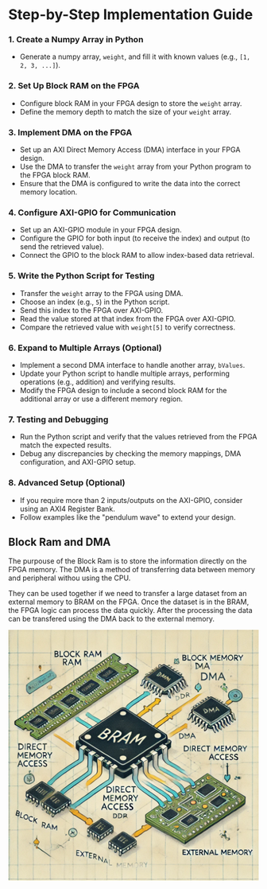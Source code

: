 # Step-by-Step Implementation Guide

### 1. Create a Numpy Array in Python
- Generate a numpy array, `weight`, and fill it with known values (e.g., `[1, 2, 3, ...]`).

### 2. Set Up Block RAM on the FPGA
- Configure block RAM in your FPGA design to store the `weight` array.
- Define the memory depth to match the size of your `weight` array.

### 3. Implement DMA on the FPGA
- Set up an AXI Direct Memory Access (DMA) interface in your FPGA design.
- Use the DMA to transfer the `weight` array from your Python program to the FPGA block RAM.
- Ensure that the DMA is configured to write the data into the correct memory location.

### 4. Configure AXI-GPIO for Communication
- Set up an AXI-GPIO module in your FPGA design.
- Configure the GPIO for both input (to receive the index) and output (to send the retrieved value).
- Connect the GPIO to the block RAM to allow index-based data retrieval.

### 5. Write the Python Script for Testing
- Transfer the `weight` array to the FPGA using DMA.
- Choose an index (e.g., `5`) in the Python script.
- Send this index to the FPGA over AXI-GPIO.
- Read the value stored at that index from the FPGA over AXI-GPIO.
- Compare the retrieved value with `weight[5]` to verify correctness.

### 6. Expand to Multiple Arrays (Optional)
- Implement a second DMA interface to handle another array, `bValues`.
- Update your Python script to handle multiple arrays, performing operations (e.g., addition) and verifying results.
- Modify the FPGA design to include a second block RAM for the additional array or use a different memory region.

### 7. Testing and Debugging
- Run the Python script and verify that the values retrieved from the FPGA match the expected results.
- Debug any discrepancies by checking the memory mappings, DMA configuration, and AXI-GPIO setup.

### 8. Advanced Setup (Optional)
- If you require more than 2 inputs/outputs on the AXI-GPIO, consider using an AXI4 Register Bank.
- Follow examples like the "pendulum wave" to extend your design.


## Block Ram and DMA

The purpouse of the Block Ram is to store the information directly on the FPGA memory.
The DMA is a method of transferring data between memory and peripheral withou using the CPU.

They can be used together if we need to transfer a large dataset from an external memory to BRAM on the FPGA. 
Once the dataset is in the BRAM, the FPGA logic can process the data quickly. After the processing the data can be transfered using the DMA back to the external memory.

![altext](/files/Projects/ArraysDirectAccess/Diagram.jpg)
